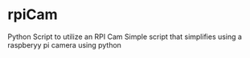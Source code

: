 # rpiCam
Python Script to utilize an RPI Cam
Simple script that simplifies using a raspberyy pi camera using python
